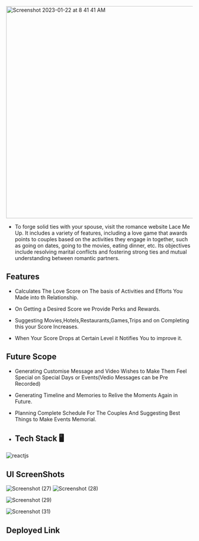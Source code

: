 <img width="573" alt="Screenshot 2023-01-22 at 8 41 41 AM" src="https://user-images.githubusercontent.com/97653340/213898893-8130be96-2a37-4377-aed0-76f5dd6d0e62.png">

* To forge solid ties with your spouse, visit the romance website Lace Me Up. It includes a variety of features, including a love game that awards points to couples based on the activities they engage in together, such as going on dates, going to the movies, eating dinner, etc. Its objectives include resolving marital conflicts and fostering strong ties and mutual understanding between romantic partners.




## Features 

- Calculates The Love Score on The basis of Activities and Efforts You Made into th Relationship.

- On Getting a Desired Score we Provide Perks and Rewards.

- Suggesting Movies,Hotels,Restaurants,Games,Trips and on Completing this your Score Increases.

- When Your Score Drops at Certain Level it Notifies You to improve it. 

## Future Scope

- Generating Customise Message and Video Wishes to Make Them Feel Special on Special Days or Events(Vedio Messages can be Pre Recorded)

- Generating Timeline and Memories to Relive the Moments Again in Future.

- Planning Complete Schedule For The Couples And Suggesting Best Things to Make Events Memorial.

- ## Tech Stack 🖥️

![reactjs](https://img.shields.io/badge/React-20232A?style=for-the-badge&logo=react&logoColor=61DAFB)&nbsp;

## UI ScreenShots
![Screenshot (27)](https://user-images.githubusercontent.com/97653340/213901619-9f09a3dc-d1ce-442e-aba9-148fb1dda6f8.png)
![Screenshot (28)](https://user-images.githubusercontent.com/97653340/213901625-6d1acc5b-1644-41c5-9198-fe6d29d14661.png)

![Screenshot (29)](https://user-images.githubusercontent.com/97653340/213901633-e09b33b6-63a0-44a8-8a2b-c506559bb50e.png)

![Screenshot (31)](https://user-images.githubusercontent.com/97653340/213901615-b1304811-39dc-45c2-9a4f-9147133ad2a1.png)




## Deployed Link
